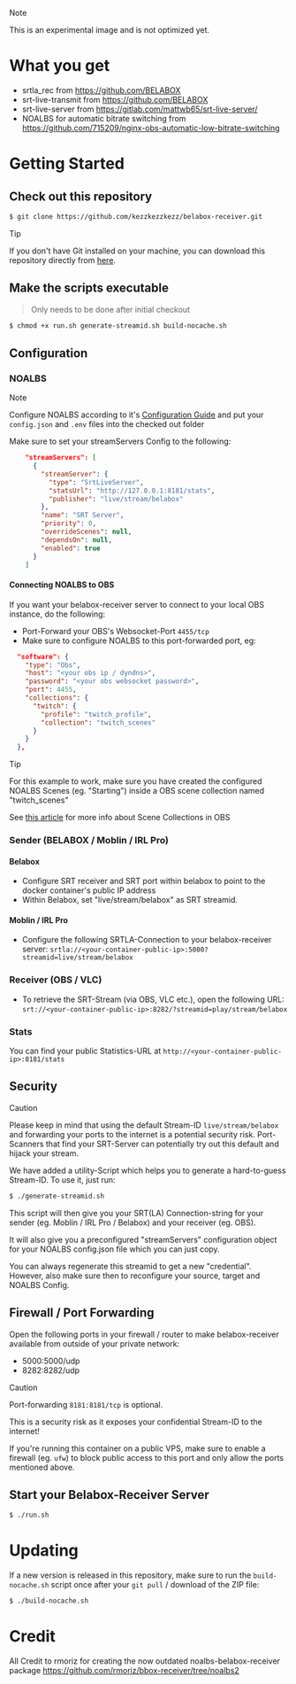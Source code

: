 > [!NOTE]
> This is an experimental image and is not optimized yet.

# What you get

- srtla_rec from https://github.com/BELABOX
- srt-live-transmit from https://github.com/BELABOX
- srt-live-server from https://gitlab.com/mattwb65/srt-live-server/
- NOALBS for automatic bitrate switching from https://github.com/715209/nginx-obs-automatic-low-bitrate-switching

# Getting Started

## Check out this repository

```sh
$ git clone https://github.com/kezzkezzkezz/belabox-receiver.git
```

> [!TIP]
> If you don't have Git installed on your machine, you can download this repository directly from [here](https://github.com/kezzkezzkezz/belabox-receiver/archive/refs/heads/main.zip).

## Make the scripts executable

> Only needs to be done after initial checkout

```sh
$ chmod +x run.sh generate-streamid.sh build-nocache.sh
```

## Configuration

### NOALBS
> [!NOTE]
> Configure NOALBS according to it's [Configuration Guide](https://github.com/NOALBS/nginx-obs-automatic-low-bitrate-switching?tab=readme-ov-file#configure-noalbs) and put your `config.json` and `.env` files into the checked out folder

Make sure to set your streamServers Config to the following:

```json
    "streamServers": [
      {
        "streamServer": {
          "type": "SrtLiveServer",
          "statsUrl": "http://127.0.0.1:8181/stats",
          "publisher": "live/stream/belabox"
        },
        "name": "SRT Server",
        "priority": 0,
        "overrideScenes": null,
        "dependsOn": null,
        "enabled": true
      }
    ]
```

#### Connecting NOALBS to OBS
If you want your belabox-receiver server to connect to your local OBS instance, do the following:

- Port-Forward your OBS's Websocket-Port `4455/tcp`
- Make sure to configure NOALBS to this port-forwarded port, eg:
```json
  "software": {
    "type": "Obs",
    "host": "<your obs ip / dyndns>",
    "password": "<your obs websocket password>",
    "port": 4455,
    "collections": {
      "twitch": {
        "profile": "twitch_profile",
        "collection": "twitch_scenes"
      }
    }
  },
```

> [!TIP]
> For this example to work, make sure you have created the configured NOALBS Scenes (eg. "Starting") inside a OBS scene collection named "twitch_scenes"
>
> See [this article](https://obsproject.com/kb/scene-collections) for more info about Scene Collections in OBS

### Sender (BELABOX / Moblin / IRL Pro)

#### Belabox
- Configure SRT receiver and SRT port within belabox to point to the docker container's public IP address
- Within Belabox, set "live/stream/belabox" as SRT streamid.

#### Moblin / IRL Pro
- Configure the following SRTLA-Connection to your belabox-receiver server: `srtla://<your-container-public-ip>:5000?streamid=live/stream/belabox`

### Receiver (OBS / VLC)
- To retrieve the SRT-Stream (via OBS, VLC etc.), open the following URL: `srt://<your-container-public-ip>:8282/?streamid=play/stream/belabox`

### Stats
You can find your public Statistics-URL at `http://<your-container-public-ip>:8181/stats`

## Security
> [!CAUTION]
> Please keep in mind that using the default Stream-ID `live/stream/belabox` and forwarding your ports to the internet is a potential security risk. Port-Scanners that find your SRT-Server can potentially try out this default and hijack your stream.

We have added a utility-Script which helps you to generate a hard-to-guess Stream-ID. To use it, just run:

```sh
$ ./generate-streamid.sh
```

This script will then give you your SRT(LA) Connection-string for your sender (eg. Moblin / IRL Pro / Belabox) and your receiver (eg. OBS).

It will also give you a preconfigured "streamServers" configuration object for your NOALBS config.json file which you can just copy.

You can always regenerate this streamid to get a new "credential". However, also make sure then to reconfigure your source, target and NOALBS Config.

## Firewall / Port Forwarding
Open the following ports in your firewall / router to make belabox-receiver available from outside of your private network:

- 5000:5000/udp
- 8282:8282/udp

> [!CAUTION]
> Port-forwarding `8181:8181/tcp` is optional.
> 
> This is a security risk as it exposes your confidential Stream-ID to the internet!
>
> If you're running this container on a public VPS, make sure to enable a firewall (eg. `ufw`) to block public access to this port and only allow the ports mentioned above.

## Start your Belabox-Receiver Server

```sh
$ ./run.sh
```

# Updating

If a new version is released in this repository, make sure to run the `build-nocache.sh` script once after your `git pull` / download of the ZIP file:

```sh
$ ./build-nocache.sh
```

# Credit

All Credit to rmoriz for creating the now outdated noalbs-belabox-receiver package https://github.com/rmoriz/bbox-receiver/tree/noalbs2
